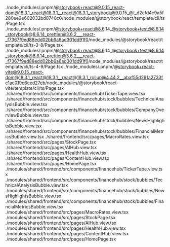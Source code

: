./node_modules/.pnpm/@storybook+react@9.0.15_react-dom@18.3.1_react@18.3.1__react@18.3.1_storybook@9.0.15_@t_d2cfd4c9a5f280ee9e602032bd8740c0/node_modules/@storybook/react/template/cli/ts/Page.tsx
./node_modules/.pnpm/@storybook+react@8.6.14_@storybook+test@8.6.14_storybook@8.6.14_prettier@3.6.2___react-_f7367f9ed88edd02bb6a6ad301dd91f0/node_modules/@storybook/react/template/cli/ts-3-8/Page.tsx
./node_modules/.pnpm/@storybook+react@8.6.14_@storybook+test@8.6.14_storybook@8.6.14_prettier@3.6.2___react-_f7367f9ed88edd02bb6a6ad301dd91f0/node_modules/@storybook/react/template/cli/ts-4-9/Page.tsx
./node_modules/.pnpm/@storybook+react-vite@9.0.15_react-dom@18.3.1_react@18.3.1__react@18.3.1_rollup@4.44.2__abaf55d291a2733fc1ac019c6eed27eb/node_modules/@storybook/react-vite/template/cli/ts/Page.tsx
./shared/frontend/src/components/financehub/TickerTape.view.tsx
./shared/frontend/src/components/financehub/stock/bubbles/TechnicalAnalysisBubble.view.tsx
./shared/frontend/src/components/financehub/stock/bubbles/CompanyOverviewBubble.view.tsx
./shared/frontend/src/components/financehub/stock/bubbles/NewsHighlightsBubble.view.tsx
./shared/frontend/src/components/financehub/stock/bubbles/FinancialMetricsBubble.view.tsx
./shared/frontend/src/pages/MacroRates.view.tsx
./shared/frontend/src/pages/StockPage.tsx
./shared/frontend/src/pages/AIHub.view.tsx
./shared/frontend/src/pages/HealthHub.view.tsx
./shared/frontend/src/pages/ContentHub.view.tsx
./shared/frontend/src/pages/HomePage.tsx
./modules/shared/frontend/src/components/financehub/TickerTape.view.tsx
./modules/shared/frontend/src/components/financehub/stock/bubbles/TechnicalAnalysisBubble.view.tsx
./modules/shared/frontend/src/components/financehub/stock/bubbles/NewsHighlightsBubble.view.tsx
./modules/shared/frontend/src/components/financehub/stock/bubbles/FinancialMetricsBubble.view.tsx
./modules/shared/frontend/src/pages/MacroRates.view.tsx
./modules/shared/frontend/src/pages/StockPage.tsx
./modules/shared/frontend/src/pages/AIHub.view.tsx
./modules/shared/frontend/src/pages/HealthHub.view.tsx
./modules/shared/frontend/src/pages/ContentHub.view.tsx
./modules/shared/frontend/src/pages/HomePage.tsx
